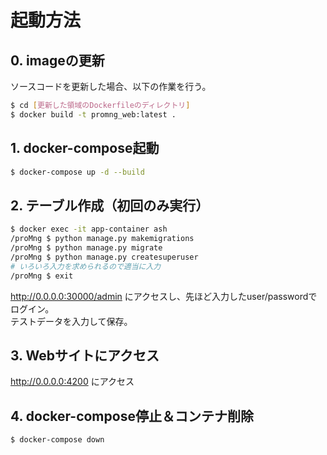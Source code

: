 # 起動方法

## 0. imageの更新

ソースコードを更新した場合、以下の作業を行う。

```bash
$ cd [更新した領域のDockerfileのディレクトリ]
$ docker build -t promng_web:latest .
```

## 1. docker-compose起動

```bash
$ docker-compose up -d --build
```

## 2. テーブル作成（初回のみ実行）

```bash
$ docker exec -it app-container ash
/proMng $ python manage.py makemigrations
/proMng $ python manage.py migrate
/proMng $ python manage.py createsuperuser
# いろいろ入力を求められるので適当に入力
/proMng $ exit
```

http://0.0.0.0:30000/admin にアクセスし、先ほど入力したuser/passwordでログイン。  
テストデータを入力して保存。

## 3. Webサイトにアクセス

http://0.0.0.0:4200 にアクセス

## 4. docker-compose停止＆コンテナ削除

```bash
$ docker-compose down
```